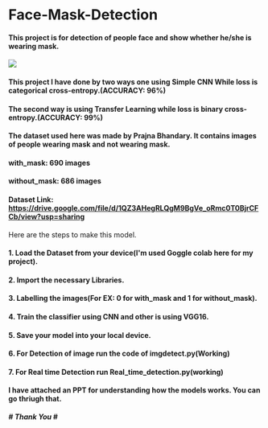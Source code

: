 
# Face-Mask-Detection
#### This project is for detection of people face and show whether he/she is wearing mask.
<img src="https://img.etimg.com/thumb/msid-74959025,width-643,imgsize-622136,resizemode-4/mask_istock.jpg">

#### This project I have done by two ways one using Simple CNN While loss is categorical cross-entropy.(ACCURACY: 96%)
#### The second way is using Transfer Learning while loss is binary cross-entropy.(ACCURACY: 99%)
#### The dataset used here was made by  Prajna Bhandary. It contains images of people wearing mask and not wearing mask.
#### with_mask: 690 images
#### without_mask: 686 images
#### Dataset Link: https://drive.google.com/file/d/1QZ3AHegRLQgM9BgVe_oRmc0T0BjrCFCb/view?usp=sharing

Here are the steps to make this model.
#### 1. Load the Dataset from your device(I'm used Goggle colab here for my project).
#### 2. Import the necessary Libraries.
#### 3. Labelling the images(For EX: 0 for with_mask and 1 for without_mask).
#### 4. Train the classifier using CNN and other is using VGG16.
#### 5. Save your model into your local device.
#### 6. For Detection of image run the code of imgdetect.py(Working)
#### 7. For Real time Detection run Real_time_detection.py(working)

#### I have attached an PPT for understanding how the models works. You can go thriugh that.

*****# Thank You #*****
